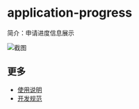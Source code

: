 # application-progress

简介：申请进度信息展示

![截图](https://img.alicdn.com/tfs/TB1I67ih3vD8KJjy0FlXXagBFXa-947-929.png)

## 更多

* [使用说明](http://gitlab.alibaba-inc.com/ice/notes/issues/830)
* [开发规范](http://gitlab.alibaba-inc.com/ice/notes/issues/830)
